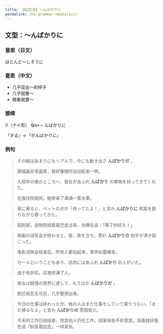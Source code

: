 ```yaml
---
title: 【N1文法】〜んばかりに
permalink: /n1-grammar-nbakarini/
---
```


## 文型：〜んばかりに

### 意思（日文）

ほとんど〜しそうに

### 意思（中文）

* 几乎显出〜的样子
* 几乎就要〜
* 眼看就要〜 

### 接续

V（ナイ形） ~~ない~~ + んばかりに

*「する」→「せんばかりに」*

### 例句

> その絵はあまりにもリアルで、今にも動き出さ **んばかりだ** 。
>
> 那幅画非常逼真，就好像随时会动起来一样。

> 入院中の僕のところへ、彼女があふれ **んばかり** の果物を持ってきてくれた。
>
> 在我住院期间，她带来了满满一筐水果。 

> 家に帰ると、ペットの犬が「待ってたよ！」と言わ **んばかりに** 尻尾を振りながら寄ってきた。
>
> 回到家，宠物狗摇着尾巴走过来，仿佛在说：「等了你好久！」

> 映画の試写会が終わると、皆、席を立ち、割れ **んばかりの** 拍手が沸き起こった。
>
> 电影试映会结束后，所有人都站起来，掌声如雷爆发。

> セールということもあり、店内にはあふれ **んばかり** の人がいた。
>
> 由于有折扣，店里挤满了人。

> 彼女は我慢の限界に達して、もう泣か **んばかりだ** 。
>
> 她已经忍无可忍，几乎要哭出来。

> 今日の仕事は終わったが、他の人はまだ仕事をしていて帰りづらい。「まだ帰るなよ」と言わ **んばかりの** 雰囲気だ。
>
> 今天的工作已经结束，但其他人仍在工作，回家有些不好意思。场面就好像在说「别急着回去」一样紧张。

